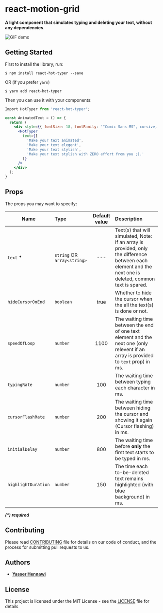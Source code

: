 # react-motion-grid

**A light component that simulates typing and deleting your text, without any dependencies.**

![GIF demo](https://user-images.githubusercontent.com/20513793/47254614-0d04bd80-d465-11e8-9800-79b3fb7956c3.gif)

<!-- ## Demos  -->

## Getting Started

First to install the library, run:

`$ npm install react-hot-typer --save`

OR (if you prefer `yarn`)

`$ yarn add react-hot-typer`

Then you can use it with your components:

```jsx
Import HotTyper from 'react-hot-typer';

const AnimatedText = () => {
  return (
    <div style={{ fontSize: 18, fontFamily: '"Comic Sans MS", cursive, sans-serif' }}>
      <HotTyper
        text={[
          'Make your text animated',
          'Make your text elegent',
          'Make your text stylish',
          'Make your text stylish with ZERO effort from you ;).'
        ]}
      />
    </div>
  );
}
```

## Props

The props you may want to specify:

| Name                | Type                        | Default value | Description                                                                                                                                              |
| ------------------- | :-------------------------- | :-----------: | :------------------------------------------------------------------------------------------------------------------------------------------------------- |
| `text` **\***       | `string` OR `array<string>` |      ---      | Text(s) that will simulated, Note: If an array is provided, only the difference between each element and the next one is deleted, common text is spared. |
| `hideCursorOnEnd`   | `boolean`                   |     true      | Whether to hide the cursor when the all the text(s) is done or not.                                                                                      |
| `speedOfLoop`       | `number`                    |     1100      | The waiting time between the end of one text element and the next one (only relevent if an array is provided to `text` prop) in ms.                      |
| `typingRate`        | `number`                    |      100      | The waiting time between typing each character in ms.                                                                                                    |
| `cursorFlashRate`   | `number`                    |      200      | The waiting time between hiding the cursor and showing it again (Cursor flashing) in ms.                                                                 |
| `initialDelay`      | `number`                    |      800      | The waiting time before **only** the first text starts to be typed in ms.                                                                                |
| `highlightDuration` | `number`                    |      150      | The time each to-be-deleted text remains highlighted (with blue background) in ms.                                                                       |

_**(\*) required**_

## Contributing

Please read [CONTRIBUTING](CONTRIBUTING.md) file for details on our code of conduct, and the process for submitting pull requests to us.

## Authors

- **[Yasser Hennawi](https://github.com/yasserhennawi)**

## License

This project is licensed under the MIT License - see the [LICENSE](LICENSE) file for details
